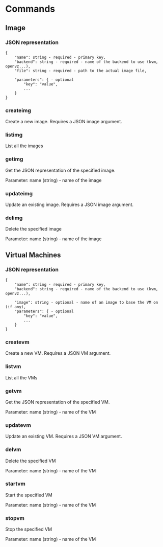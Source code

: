 # Commands

## Image

### JSON representation

```
{
	"name": string - required - primary key,
	"backend": string - required - name of the backend to use (kvm, openvz...),
	"file": string - required - path to the actual image file,

	"parameters": { - optional
		"key": "value",
		...
	}
}
```

### createimg

Create a new image. Requires a JSON image argument.

### listimg

List all the images

### getimg

Get the JSON representation of the specified image.

Parameter: name (string) - name of the image

### updateimg

Update an existing image. Requires a JSON image argument.

### delimg

Delete the specified image

Parameter: name (string) - name of the image

## Virtual Machines

### JSON representation

```
{
	"name": string - required - primary key,
	"backend": string - required - name of the backend to use (kvm, openvz...),

	"image": string - optional - name of an image to base the VM on (if any),
	"parameters": { - optional
		"key": "value",
		...
	}
}
```

### createvm

Create a new VM. Requires a JSON VM argument.

### listvm

List all the VMs

### getvm

Get the JSON representation of the specified VM.

Parameter: name (string) - name of the VM

### updatevm

Update an existing VM. Requires a JSON VM argument.

### delvm

Delete the specified VM

Parameter: name (string) - name of the VM

### startvm

Start the specified VM

Parameter: name (string) - name of the VM

### stopvm

Stop the specified VM

Parameter: name (string) - name of the VM
